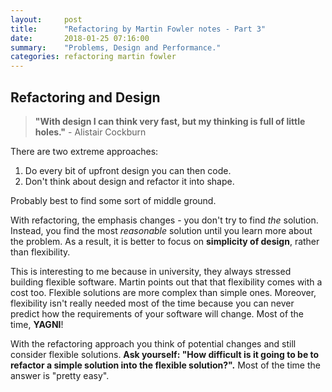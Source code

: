 ```yaml
---
layout:     post
title:      "Refactoring by Martin Fowler notes - Part 3"
date:       2018-01-25 07:16:00
summary:    "Problems, Design and Performance." 
categories: refactoring martin fowler
---
```


## Refactoring and Design

> **"With design I can think very fast, but my thinking is full of little holes."** - Alistair Cockburn  

There are two extreme approaches:  
1. Do every bit of upfront design you can then code.  
2. Don't think about design and refactor it into shape.  

Probably best to find some sort of middle ground.  

With refactoring, the emphasis changes - you don't try to find *the* solution. Instead, you find the most *reasonable* solution until you learn more about the problem. As a result, it is better to focus on **simplicity of design**, rather than flexibility.  

This is interesting to me because in university, they always stressed building flexible software. Martin points out that that flexibility comes with a cost too. Flexible solutions are more complex than simple ones. Moreover, flexibility isn't really needed most of the time because you can never predict how the requirements of your software will change. Most of the time, **YAGNI**!

With the refactoring approach you think of potential changes and still consider flexible solutions. **Ask yourself: "How difficult is it going to be to refactor a simple solution into the flexible solution?".** Most of the time the answer is "pretty easy".  

